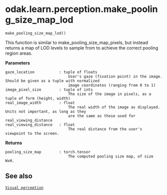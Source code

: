 # odak.learn.perception.make_pooling_size_map_lod

`make_pooling_size_map_lod()`

This function is similar to make_pooling_size_map_pixels, but instead returns a map of LOD levels to sample from
to achieve the correct pooling region areas.

**Parameters**

    gaze_location           : tuple of floats
                                User's gaze (fixation point) in the image. Should be given as a tuple with normalized
                                image coordinates (ranging from 0 to 1)
    image_pixel_size        : tuple of ints
                                The size of the image in pixels, as a tuple of form (height, width)
    real_image_width        : float
                                The real width of the image as displayed. Units not important, as long as they
                                are the same as those used for real_viewing_distance
    real_viewing_distance   : float
                                The real distance from the user's viewpoint to the screen.

**Returns**

    pooling_size_map        : torch.tensor
                                The computed pooling size map, of size WxH.

## See also

[`Visual perception`](../../../perception.md)
